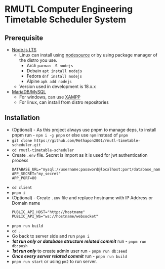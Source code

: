 # RMUTL Computer Engineering Timetable Scheduler System

## Prerequisite

- [Node.js LTS](https://nodejs.org/en/download)
  - Linux can install using [nodesource](https://github.com/nodesource/distributions) or by using package manager of the distro you use.
    - Arch `pacman -S nodejs`
    - Debain `apt install nodejs`
    - Fedora `dnf install nodejs`
    - Alpine `apk add nodejs`
  - Version used in development is 18.x.x
- [MariaDB/MySQL](https://mariadb.org/download)
  - For windows, can use [XAMPP](https://www.apachefriends.org/)
  - For linux, can install from distro repositories

## Installation

- (Optional) - As this project always use pnpm to manage deps, to install pnpm run - `npm i -g pnpm` or else use `npm` instead of `pnpm`
- `git clone https://github.com/Methapon2001/rmutl-timetable-scheduler.git`
- `cd rmutl-timetable-scheduler`
- Create `.env` file. Secret is import as it is used for jwt authentication process
  ```env
  DATABASE_URL="mysql://username:password@localhost:port/database_name"
  APP_SECRET="my_secret"
  APP_PORT=80
  ```
- `cd client`
- `pnpm i`
- (Optional) - Create `.env` file and replace hostname with IP Address or Domain name
  ```env
  PUBLIC_API_HOST="http://hostname"
  PUBLIC_API_WS="ws://hostname/websocket"
  ```
- `pnpm run build`
- `cd ..`
- Go back to server side and run `pnpm i`
- **_1st run only or database structure related commit_** run - `pnpm run db:push`
- **_1st run only_** to create admin user run - `pnpm run db:seed`
- **_Once every server related commit_** run - `pnpm run build`
- `pnpm run start` or using `pm2` to run server.
